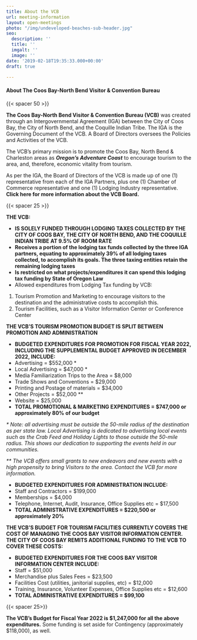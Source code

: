 ```yaml
---
title: About the VCB
url: meeting-information
layout: open-meetings
photo: "/img/undeveloped-beaches-sub-header.jpg"
seo:
  description: ''
  title: ''
  imgalt: ''
  image: ''
date: '2019-02-18T19:35:33.000+00:00'
draft: true

---
```

#### **About The Coos Bay-North Bend Visitor & Convention Bureau**

{{< spacer 50 >}}

**The Coos Bay-North Bend Visitor & Convention Bureau (VCB)** was created through an Intergovernmental Agreement (IGA) between the City of Coos Bay, the City of North Bend, and the Coquille Indian Tribe. The IGA is the Governing Document of the VCB. A Board of Directors oversees the Policies and Activities of the VCB.

The VCB’s primary mission is to promote the Coos Bay, North Bend & Charleston areas as **_Oregon’s Adventure Coast_** to encourage tourism to the area, and, therefore, economic vitality from tourism.

As per the IGA, the Board of Directors of the VCB is made up of one (1) representative from each of the IGA Partners, plus one (1) Chamber of Commerce representative and one (1) Lodging Industry representative. **Click here for more information about the VCB Board.**

{{< spacer 25 >}}

**THE VCB:**

* **IS SOLELY FUNDED THROUGH LODGING TAXES COLLECTED BY THE CITY OF COOS BAY, THE CITY OF NORTH BEND, AND THE COQUILLE INDIAN TRIBE AT 9.5% OF ROOM RATE**
* **Receives a portion of the lodging tax funds collected by the three IGA partners, equating to approximately 39% of all lodging taxes collected, to accomplish its goals. The three taxing entities retain the remaining lodging taxes**
* **Is restricted on what projects/expenditures it can spend this lodging tax funding by State of Oregon Law**
* Allowed expenditures from Lodging Tax funding by VCB:

1. Tourism Promotion and Marketing to encourage visitors to the destination and the administrative costs to accomplish this.
2. Tourism Facilities, such as a Visitor Information Center or Conference Center

**THE VCB’S TOURISM PROMOTION BUDGET IS SPLIT BETWEEN PROMOTION AND ADMINISTRATION**

* **BUDGETED EXPENDITURES FOR PROMOTION FOR FISCAL YEAR 2022, INCLUDING THE SUPPLEMENTAL BUDGET APPROVED IN DECEMBER 2022, INCLUDE:**
* Advertising = $552,000 *
* Local Advertising = $47,000 *
* Media Familiarization Trips to the Area = $8,000
* Trade Shows and Conventions = $29,000
* Printing and Postage of materials = $34,000
* Other Projects = $52,000 **
* Website = $25,000
* **TOTAL PROMOTIONAL & MARKETING EXPENDITURES = $747,000 or approximately 80% of our budget**

_* Note: all advertising must be outside the 50-mile radius of the destination as per state law. Local Advertising is dedicated to advertising local events such as the Crab Feed and Holiday Lights to those outside the 50-mile radius. This shows our dedication to supporting the events held in our communities._

_** The VCB offers small grants to new endeavors and new events with a high propensity to bring Visitors to the area. Contact the VCB for more information._

* **BUDGETED EXPENDITURES FOR ADMINISTRATION INCLUDE:**
* Staff and Contractors = $199,000
* Memberships = $4,000
* Telephone, Internet, Audit, Insurance, Office Supplies etc = $17,500
* **TOTAL ADMINISTRATIVE EXPENDITURES = $220,500 or approximately 20%**

**THE VCB’S BUDGET FOR TOURISM FACILITIES CURRENTLY COVERS THE COST OF MANAGING THE COOS BAY VISITOR INFORMATION CENTER. THE CITY OF COOS BAY REMITS ADDITIONAL FUNDING TO THE VCB TO COVER THESE COSTS:**

* **BUDGETED EXPENDITURES FOR THE COOS BAY VISITOR INFORMATION CENTER INCLUDE:**
* Staff = $51,000
* Merchandise plus Sales Fees = $23,500
* Facilities Cost (utilities, janitorial supplies, etc) = $12,000
* Training, Insurance, Volunteer Expenses, Office Supplies etc = $12,600
* **TOTAL ADMINISTRATIVE EXPENDITURES = $99,100**

{{< spacer 25>}}

**The VCB’s Budget for Fiscal Year 2022 is $1,247,000 for all the above expenditures.** Some funding is set aside for Contingency (approximately $118,000), as well.